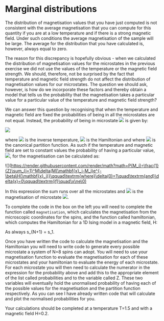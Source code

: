 # Marginal distributions

The distribution of magnetisation values that you have just computed is not consistent with the average magnetisation that you can compute for this quantity if you are at a low temperature and if there is a strong magnetic field.  Under such conditions the average magnetisation of the sample will be large.  The average for the distribution that you have calculated is, however, always equal to zero.  

The reason for this discrepancy is hopefully obvious - when we calculated the distribution of magnetisation values for the microstates in the previous exercise we did not use the values of the temperature or the magnetic field strength.   We should, therefore, not be surprised by the fact that temperature and magnetic field strength do not affect the distribution of magnetisation values for our microstates.  The question we should ask, however, is how do we incorporate these factors and thereby obtain a model that tells us the probability that the magnetisation takes a particular value for a particular value of the temperature and magnetic field strength?

We can answer this question by recognising that when the temperature and magnetic field are fixed the probabilities of being in all the microstates are not equal.  Instead, the probability of being in microstate ![](https://render.githubusercontent.com/render/math?math=x_i) is given by:

![](https://render.githubusercontent.com/render/math?math=P(\mathbf{x}_i)=\frac{e^{-\betaH(\mathbf{x_i)}}{Z})

where ![](https://render.githubusercontent.com/render/math?math=\beta) is the inverse temperature, ![](https://render.githubusercontent.com/render/math?math=H(\mathbf{x}_i)) is the Hamiltonian and where ![](https://render.githubusercontent.com/render/math?math=Z) is the canonical partition function.  As such if the temperature and magnetic field are set to constant values the probability of having a particular value, ![](https://render.githubusercontent.com/render/math?math=M_i), for the magnetisation can be calculated as:

![](https://render.githubusercontent.com/render/math?math=P(M_i)=\frac{1}{Z}\sum_{j=1}^M\delta(M(\mathbf{x}_j-M_i)e^{-\beta\H(\mathbf{x}_j)}\qquad\textrm{where}\delta(0)=1\quad\textrm{and}\delta(x)=0\qquad\textrm{if}\quad\x\ne\0)

In this expression the sum runs over all the microstates and ![](https://render.githubusercontent.com/render/math?math=M(\mathbf{x}_j)) is the magnetisation of microstate ![](https://render.githubusercontent.com/render/math?math=\mathbf{x}_j).  

To complete the code in the box on the left you will need to complete the function called `magnetisation`, which calculates the magnetisation from the microscopic coordinates for the spins, and the function called hamiltonian, which computes the Hamiltonian for a 1D Ising model in a magnetic field, H:

As always s_{N+1} = s_1.

Once you have written the code to calculate the magnetisation and the Hamiltonian you will need to write code to generate every possible microstate a system of N=8 spins can adopt.  You will need to use your magnetisation function to evaluate the magnetisation for each of these microstates and your hamiltonian to evaluate the energy of each microstate.  For each microstate you will then need to calculate the numerator in the expression for the probability above and add this to the appropriate element of the list called probabilities and to the variable called Z.  These two variables will eventually hold the unormalised probability of having each of the possible values for the magnetisation and the partition function respectively.   As you can see I have already written code that will calculate and plot the normalised probabilities for you.

Your calculations should be completed at a temperature T=1.5 and with a magnetic field H=0.2.



